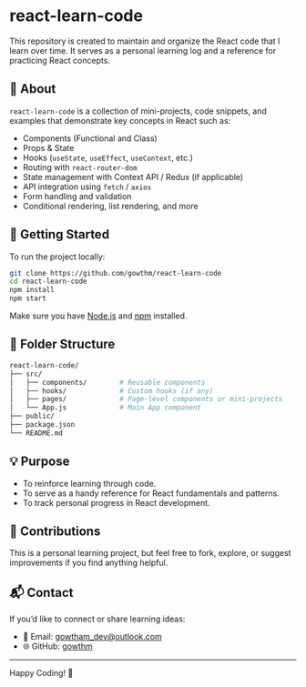
# react-learn-code

This repository is created to maintain and organize the React code that I learn over time. It serves as a personal learning log and a reference for practicing React concepts.

## 📘 About

`react-learn-code` is a collection of mini-projects, code snippets, and examples that demonstrate key concepts in React such as:

- Components (Functional and Class)
- Props & State
- Hooks (`useState`, `useEffect`, `useContext`, etc.)
- Routing with `react-router-dom`
- State management with Context API / Redux (if applicable)
- API integration using `fetch` / `axios`
- Form handling and validation
- Conditional rendering, list rendering, and more

## 🚀 Getting Started

To run the project locally:

```bash
git clone https://github.com/gowthm/react-learn-code
cd react-learn-code
npm install
npm start
```

Make sure you have [Node.js](https://nodejs.org/) and [npm](https://www.npmjs.com/) installed.

## 📁 Folder Structure

```bash
react-learn-code/
├── src/
│   ├── components/        # Reusable components
│   ├── hooks/             # Custom hooks (if any)
│   ├── pages/             # Page-level components or mini-projects
│   └── App.js             # Main App component
├── public/
├── package.json
└── README.md
```

## 💡 Purpose

- To reinforce learning through code.
- To serve as a handy reference for React fundamentals and patterns.
- To track personal progress in React development.

## 🙌 Contributions

This is a personal learning project, but feel free to fork, explore, or suggest improvements if you find anything helpful.

## 📬 Contact

If you’d like to connect or share learning ideas:

- 📧 Email: gowtham_dev@outlook.com
- 🌐 GitHub: [gowthm](https://github.com/gowthm)

---

Happy Coding! 🚀
